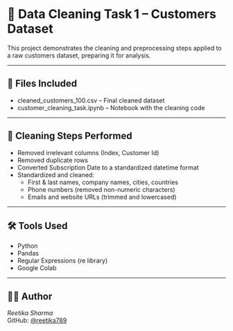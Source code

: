 # 🧹 Data Cleaning Task 1 – Customers Dataset

This project demonstrates the cleaning and preprocessing steps applied to a raw customers dataset, preparing it for analysis.

---

## 📁 Files Included

- cleaned_customers_100.csv – Final cleaned dataset  
- customer_cleaning_task.ipynb – Notebook with the cleaning code

---

## 🧼 Cleaning Steps Performed

- Removed irrelevant columns (Index, Customer Id)  
- Removed duplicate rows  
- Converted Subscription Date to a standardized datetime format  
- Standardized and cleaned:
  - First & last names, company names, cities, countries  
  - Phone numbers (removed non-numeric characters)  
  - Emails and website URLs (trimmed and lowercased)

---

## 🛠 Tools Used

- Python  
- Pandas  
- Regular Expressions (re library)  
- Google Colab

---

## 👩‍💻 Author

*Reetika Sharma*  
GitHub: [@reetika789](https://github.com/reetika789)
